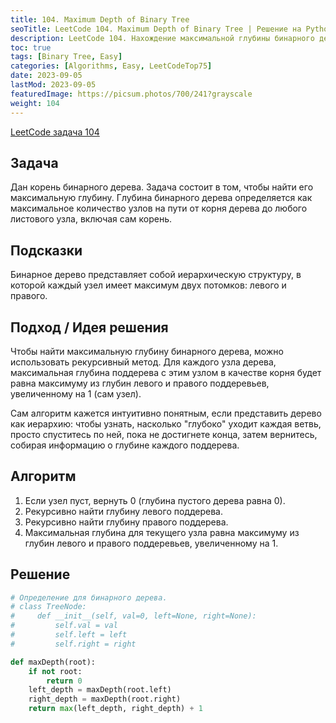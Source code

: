 ```yaml
---
title: 104. Maximum Depth of Binary Tree
seoTitle: LeetCode 104. Maximum Depth of Binary Tree | Решение на Python.
description: LeetCode 104. Нахождение максимальной глубины бинарного дерева. Разбор задачи.
toc: true
tags: [Binary Tree, Easy]
categories: [Algorithms, Easy, LeetCodeTop75]
date: 2023-09-05
lastMod: 2023-09-05
featuredImage: https://picsum.photos/700/241?grayscale
weight: 104
---
```


[LeetCode задача 104](<https://leetcode.com/problems/maximum-depth-of-binary-tree/>)

## Задача

Дан корень бинарного дерева. Задача состоит в том, чтобы найти его максимальную глубину. Глубина бинарного дерева определяется как максимальное количество узлов на пути от корня дерева до любого листового узла, включая сам корень.

## Подсказки

Бинарное дерево представляет собой иерархическую структуру, в которой каждый узел имеет максимум двух потомков: левого и правого.

## Подход / Идея решения

Чтобы найти максимальную глубину бинарного дерева, можно использовать рекурсивный метод. Для каждого узла дерева, максимальная глубина поддерева с этим узлом в качестве корня будет равна максимуму из глубин левого и правого поддеревьев, увеличенному на 1 (сам узел).

Сам алгоритм кажется интуитивно понятным, если представить дерево как иерархию: чтобы узнать, насколько "глубоко" уходит каждая ветвь, просто спуститесь по ней, пока не достигнете конца, затем вернитесь, собирая информацию о глубине каждого поддерева.

## Алгоритм

1. Если узел пуст, вернуть 0 (глубина пустого дерева равна 0).
2. Рекурсивно найти глубину левого поддерева.
3. Рекурсивно найти глубину правого поддерева.
4. Максимальная глубина для текущего узла равна максимуму из глубин левого и правого поддеревьев, увеличенному на 1.

## Решение

```python
# Определение для бинарного дерева.
# class TreeNode:
#     def __init__(self, val=0, left=None, right=None):
#         self.val = val
#         self.left = left
#         self.right = right

def maxDepth(root):
    if not root:
        return 0
    left_depth = maxDepth(root.left)
    right_depth = maxDepth(root.right)
    return max(left_depth, right_depth) + 1
```
